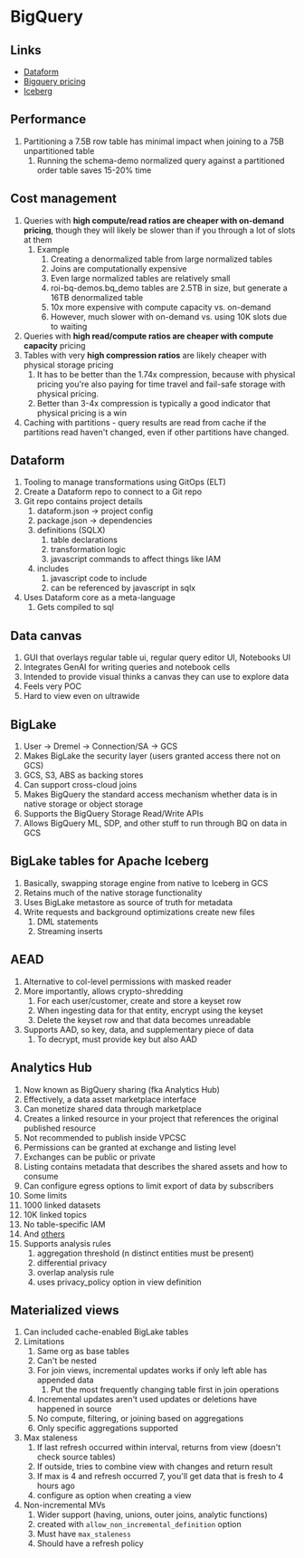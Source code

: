 # BigQuery

## Links

* [Dataform](https://cloud.google.com/dataform/docs/overview)
* [Bigquery pricing](https://cloud.google.com/bigquery/pricing?hl=en#storage)
* [Iceberg](https://cloud.google.com/bigquery/docs/iceberg-tables#read-iceberg-tables-from-spark)

## Performance

1. Partitioning a 7.5B row table has minimal impact when joining to a 75B unpartitioned table
   1. Running the schema-demo normalized query against a partitioned order table saves 15-20% time

## Cost management

1. Queries with **high compute/read ratios are cheaper with on-demand pricing**, though they will likely be slower than if you through a lot of slots at them
   1. Example
      1. Creating a denormalized table from large normalized tables
      2. Joins are computationally expensive
      3. Even large normalized tables are relatively small
      4. roi-bq-demos.bq_demo tables are 2.5TB in size, but generate a 16TB denormalized table
      5. 10x more expensive with compute capacity vs. on-demand
      6. However, much slower with on-demand vs. using 10K slots due to waiting
2. Queries with **high read/compute ratios are cheaper with compute capacity** pricing
3. Tables with very **high compression ratios** are likely cheaper with physical storage pricing
   1. It has to be better than the 1.74x compression, because with physical pricing you're also paying for time travel and fail-safe storage with physical pricing.
   2. Better than 3-4x compression is typically a good indicator that physical pricing is a win
4. Caching with partitions - query results are read from cache if the partitions read haven't changed, even if other partitions have changed.


## Dataform

1. Tooling to manage transformations using GitOps (ELT)
2. Create a Dataform repo to connect to a Git repo
3. Git repo contains project details
   1. dataform.json -> project config
   2. package.json -> dependencies
   3. definitions (SQLX)
      1. table declarations
      2. transformation logic
      3. javascript commands to affect things like IAM
   4. includes
      1. javascript code to include
      2. can be referenced by javascript in sqlx
4. Uses Dataform core as a meta-language
   1. Gets compiled to sql

## Data canvas

1. GUI that overlays regular table ui, regular query editor UI, Notebooks UI
2. Integrates GenAI for writing queries and notebook cells
3. Intended to provide visual thinks a canvas they can use to explore data
4. Feels very POC
5. Hard to view even on ultrawide

## BigLake
1. User -> Dremel -> Connection/SA -> GCS
2. Makes BigLake the security layer (users granted access there not on GCS)
3. GCS, S3, ABS as backing stores
4. Can support cross-cloud joins
5. Makes BigQuery the standard access mechanism whether data is in native storage or object storage
6. Supports the BigQuery Storage Read/Write APIs
7. Allows BigQuery ML, SDP, and other stuff to run through BQ on data in GCS

## BigLake tables for Apache Iceberg
[image-ref]: https://cloud.google.com/static/bigquery/images/biglake-iceberg-table-arch.png "Architecture"

1. Basically, swapping storage engine from native to Iceberg in GCS
2. Retains much of the native storage functionality
3. Uses BigLake metastore as source of truth for metadata
4. Write requests and background optimizations create new files
   1. DML statements
   2. Streaming inserts

## AEAD

1. Alternative to col-level permissions with masked reader
2. More importantly, allows crypto-shredding
   1. For each user/customer, create and store a keyset row
   2. When ingesting data for that entity, encrypt using the keyset
   3. Delete the keyset row and that data becomes unreadable
3. Supports AAD, so key, data, and supplementary piece of data
   1. To decrypt, must provide key but also AAD

## Analytics Hub
1. Now known as BigQuery sharing (fka Analytics Hub)
2. Effectively, a data asset marketplace interface
3. Can monetize shared data through marketplace
4. Creates a linked resource in your project that references the original published resource
5. Not recommended to publish inside VPCSC
6. Permissions can be granted at exchange and listing level
7. Exchanges can be public or private
8. Listing contains metadata that describes the shared assets and how to consume
9. Can configure egress options to limit export of data by subscribers
10. Some limits
   1.  1000 linked datasets
   2.  10K linked topics
   3.  No table-specific IAM
   4.  And [others](https://cloud.google.com/bigquery/docs/analytics-hub-introduction#limitations)
11. Supports analysis rules
    1.  aggregation threshold (n distinct entities must be present)
    2.  differential privacy
    3.  overlap analysis rule
    4.  uses privacy_policy option in view definition

## Materialized views
1. Can included cache-enabled BigLake tables
2. Limitations
   1. Same org as base tables
   2. Can't be nested
   3. For join views, incremental updates works if only left able has appended data
      1. Put the most frequently changing table first in join operations
   4. Incremental updates aren't used updates or deletions have happened in source
   5. No compute, filtering, or joining based on aggregations
   6. Only specific aggregations supported
3. Max staleness
   1. If last refresh occurred within interval, returns from view (doesn't check source tables)
   2. If outside, tries to combine view with changes and return result
   3. If max is 4 and refresh occurred 7, you'll get data that is fresh to 4 hours ago
   4. configure as option when creating a view
4. Non-incremental MVs
   1. Wider support (having, unions, outer joins, analytic functions)
   2. created with `allow_non_incremental_definition` option
   3. Must have `max_staleness`
   4. Should have a refresh policy